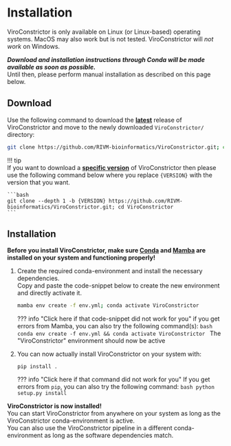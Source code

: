 # Installation

ViroConstrictor is only available on Linux (or Linux-based) operating systems. MacOS may also work but is not tested.
ViroConstrictor will *not work* on Windows.  

***Download and installation instructions through Conda will be made available as soon as possible.***  
Until then, please perform manual installation as described on this page below.

## Download

Use the following command to download the <u>**latest**</u> release of ViroConstrictor and move to the newly downloaded `ViroConstrictor/` directory:

```bash
git clone https://github.com/RIVM-bioinformatics/ViroConstrictor.git; cd ViroConstrictor; git checkout tags/$(git tag --sort=committerdate | tail -1) >> /dev/null
```

!!! tip  
    If you want to download a <u>**specific version**</u> of ViroConstrictor then please use the following command below where you replace `{VERSION}` with the version that you want.

    ```bash
    git clone --depth 1 -b {VERSION} https://github.com/RIVM-bioinformatics/ViroConstrictor.git; cd ViroConstrictor
    ```

## Installation

**Before you install ViroConstrictor, make sure [Conda](https://docs.conda.io/projects/conda/en/latest/index.html) and [Mamba](https://mamba.readthedocs.io/en/latest/installation.html) are installed on your system and functioning properly!**

1. Create the required conda-environment and install the necessary dependencies.  
    Copy and paste the code-snippet below to create the new environment and directly activate it. 
    ```bash
    mamba env create -f env.yml; conda activate ViroConstrictor
    ```

    ??? info "Click here if that code-snippet did not work for you"
        if you get errors from Mamba, you can also try the following command(s):
        ```bash
        conda env create -f env.yml && conda activate ViroConstrictor
        ```
    The "ViroConstrictor" environment should now be active  

2. You can now actually install ViroConstrictor on your system with:  
    ```
    pip install .
    ```

    ??? info "Click here if that command did not work for you"
        If you get errors from `pip`, you can also try the following command: 
        ```bash
        python setup.py install
        ```

**ViroConstrictor is now installed!**  
You can start ViroConstrictor from anywhere on your system as long as the ViroConstrictor conda-environment is active.  
You can also use the ViroConstrictor pipeline in a different conda-environment as long as the software dependencies match.